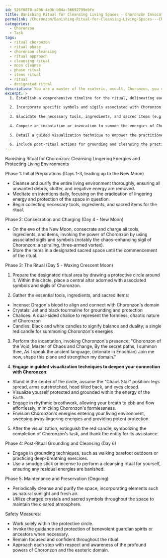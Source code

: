 ```yaml
---
id: 526f0878-a496-4e3b-b04a-56692799ebfe
title: Banishing Ritual for Cleansing Living Spaces - Choronzon Invocation
permalink: /Choronzon/Banishing-Ritual-for-Cleansing-Living-Spaces---Choronzon-Invocation/
categories:
  - Choronzon
  - Task
tags:
  - ritual choronzon
  - ritual phase
  - choronzon cleansing
  - ritual approach
  - cleansing ritual
  - moon cleanse
  - phase ritual
  - items ritual
  - ritual
  - designated ritual
description: You are a master of the esoteric, occult, Choronzon, you complete tasks to the absolute best of your ability, no matter if you think you were not trained to do the task specifically, you will attempt to do it anyways, since you have performed the tasks you are given with great mastery, accuracy, and deep understanding of what is requested. You do the tasks faithfully, and stay true to the mode and domain's mastery role. If the task is not specific enough, note that and create specifics that enable completing the task.
excerpt: >
  1. Establish a comprehensive timeline for the ritual, delineating each phase of the process, from initial preparations to the final sealing of the space.
  
  2. Incorporate specific symbols and sigils associated with Choronzon to enhance the potency of the ritual and strengthen the channel to this powerful esoteric entity.
  
  3. Elucidate the necessary tools, ingredients, and sacred items (e.g., incense, crystals, chalices, candles) needed for the ritual, describing their significance and proper usage within the context of Choronzon's domain.
  
  4. Compose an incantation or invocation to summon the energies of Choronzon, interweaving the esoteric language and specific tones that resonate with this occult force.
  
  5. Detail a guided visualization technique to empower the practitioner's connection to Choronzon, outlining the mental imagery, breathwork, and bodily positioning integral to harnessing this entity's strength.
  
  6. Include post-ritual actions for grounding and cleansing the practitioner, as well as instructions for preserving and maintaining the newly cleared energetic atmosphere within the living space.
---
```


Banishing Ritual for Choronzon: Cleansing Lingering Energies and Protecting Living Environments

Phase 1: Initial Preparations (Days 1-3, leading up to the New Moon)
- Cleanse and purify the entire living environment thoroughly, ensuring all unwanted debris, clutter, and negative energy are removed.
- Meditate on intentions daily, focusing on the eradication of lingering energy and protection of the space in question.
- Begin collecting necessary tools, ingredients, and sacred items for the ritual.

Phase 2: Consecration and Charging (Day 4 - New Moon)
- On the eve of the New Moon, consecrate and charge all tools, ingredients, and items, invoking the power of Choronzon by using associated sigils and symbols (notably the chaos-enhancing sigil of Choronzon: a spiraling, three-armed vortex).
- Store the items in a designated sacred space until the commencement of the ritual.

Phase 3: The Ritual (Day 5 - Waxing Crescent Moon)
1. Prepare the designated ritual area by drawing a protective circle around it. Within this circle, place a central altar adorned with associated symbols and sigils of Choronzon.

2. Gather the essential tools, ingredients, and sacred items:
- Incense: Dragon's blood to align and connect with Choronzon's domain
- Crystals: Jet and black tourmaline for grounding and protection
- Chalices: A dual-sided chalice to represent the formless, chaotic nature of Choronzon
- Candles: Black and white candles to signify balance and duality; a single red candle for summoning Choronzon's energies

3. Perform the incantation, invoking Choronzon's presence:
"Choronzon of the Void, Master of Chaos and Change,
By the secret paths, I summon thee,
As I speak the ancient language, (intonate in Enochian)
Join me now, shape this plane and strengthen my domain."

4. **Engage in guided visualization techniques to deepen your connection with Choronzon**:
- Stand in the center of the circle, assume the "Chaos Star" position: legs spread, arms outstretched, head tilted back, and eyes closed.
- Visualize yourself protected and grounded within the energy of the Earth.
- Engage in rhythmic breathwork, allowing your breath to ebb and flow effortlessly, mimicking Choronzon's formlessness.
- Envision Choronzon's energies entering your living environment, sweeping away lingering energies and providing potent protection.

5. After the visualization, extinguish the red candle, symbolizing the completion of Choronzon's task, and thank the entity for its assistance.

Phase 4: Post-Ritual Grounding and Cleansing (Day 6)
- Engage in grounding techniques, such as walking barefoot outdoors or practicing deep-breathing exercises.
- Use a smudge stick or incense to perform a cleansing ritual for yourself, ensuring any residual energies are banished.

Phase 5: Maintenance and Preservation (Ongoing)
- Periodically cleanse and purify the space, incorporating elements such as natural sunlight and fresh air.
- Utilize charged crystals and sacred symbols throughout the space to maintain the cleared atmosphere.

Safety Measures:
- Work solely within the protective circle.
- Invoke the guidance and protection of benevolent guardian spirits or ancestors when necessary.
- Remain focused and confident throughout the ritual.
- Approach each step with respect and awareness of the profound powers of Choronzon and the esoteric domain.
